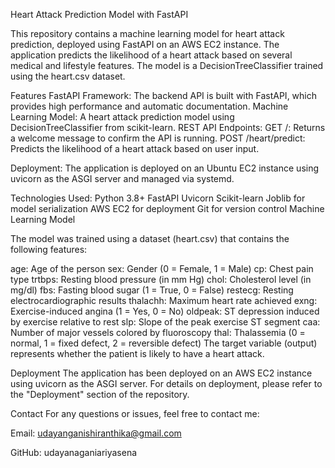 Heart Attack Prediction Model with FastAPI

This repository contains a machine learning model for heart attack prediction, deployed using FastAPI on an AWS EC2 instance. The application predicts the likelihood of a heart attack based on several medical and lifestyle features. The model is a DecisionTreeClassifier trained using the heart.csv dataset.


Features
FastAPI Framework: The backend API is built with FastAPI, which provides high performance and automatic documentation.
Machine Learning Model: A heart attack prediction model using DecisionTreeClassifier from scikit-learn.
REST API Endpoints:
GET /: Returns a welcome message to confirm the API is running.
POST /heart/predict: Predicts the likelihood of a heart attack based on user input.

Deployment: The application is deployed on an Ubuntu EC2 instance using uvicorn as the ASGI server and managed via systemd.

Technologies Used:
Python 3.8+
FastAPI
Uvicorn
Scikit-learn
Joblib for model serialization
AWS EC2 for deployment
Git for version control
Machine Learning Model


The model was trained using a dataset (heart.csv) that contains the following features:

age: Age of the person
sex: Gender (0 = Female, 1 = Male)
cp: Chest pain type
trtbps: Resting blood pressure (in mm Hg)
chol: Cholesterol level (in mg/dl)
fbs: Fasting blood sugar (1 = True, 0 = False)
restecg: Resting electrocardiographic results
thalachh: Maximum heart rate achieved
exng: Exercise-induced angina (1 = Yes, 0 = No)
oldpeak: ST depression induced by exercise relative to rest
slp: Slope of the peak exercise ST segment
caa: Number of major vessels colored by fluoroscopy
thal: Thalassemia (0 = normal, 1 = fixed defect, 2 = reversible defect)
The target variable (output) represents whether the patient is likely to have a heart attack.


Deployment
The application has been deployed on an AWS EC2 instance using uvicorn as the ASGI server. For details on deployment, please refer to the "Deployment" section of the repository.

Contact
For any questions or issues, feel free to contact me:

Email: udayanganishiranthika@gmail.com

GitHub: udayanaganiariyasena
